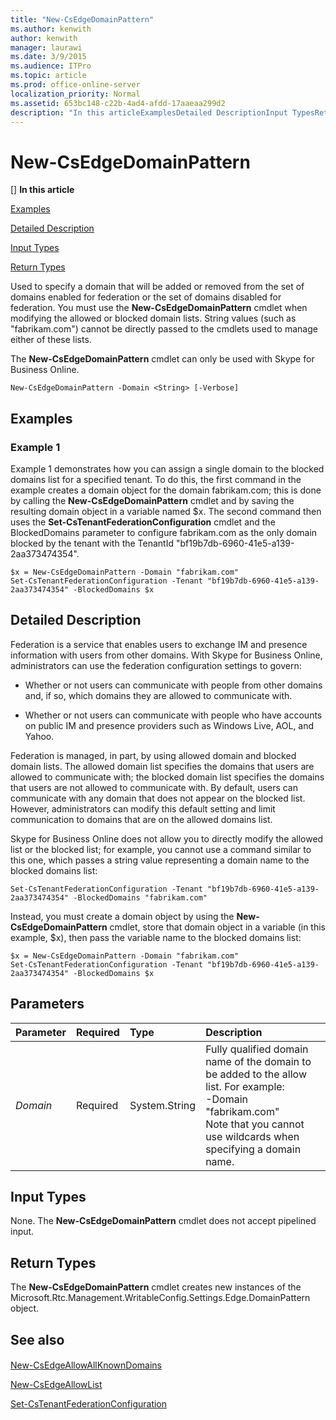 ```yaml
---
title: "New-CsEdgeDomainPattern"
ms.author: kenwith
author: kenwith
manager: laurawi
ms.date: 3/9/2015
ms.audience: ITPro
ms.topic: article
ms.prod: office-online-server
localization_priority: Normal
ms.assetid: 653bc148-c22b-4ad4-afdd-17aaeaa299d2
description: "In this articleExamplesDetailed DescriptionInput TypesReturn Types"
---
```


# New-CsEdgeDomainPattern
[]
 **In this article**
  
[Examples](#Examples)
  
[Detailed Description](#DetailedDescription)
  
[Input Types](#InputTypes)
  
[Return Types](#ReturnTypes)
  
Used to specify a domain that will be added or removed from the set of domains enabled for federation or the set of domains disabled for federation. You must use the **New-CsEdgeDomainPattern** cmdlet when modifying the allowed or blocked domain lists. String values (such as "fabrikam.com") cannot be directly passed to the cmdlets used to manage either of these lists. 
  
The **New-CsEdgeDomainPattern** cmdlet can only be used with Skype for Business Online. 
  
```
New-CsEdgeDomainPattern -Domain <String> [-Verbose]
```

## Examples
<a name="Examples"> </a>

### Example 1

Example 1 demonstrates how you can assign a single domain to the blocked domains list for a specified tenant. To do this, the first command in the example creates a domain object for the domain fabrikam.com; this is done by calling the **New-CsEdgeDomainPattern** cmdlet and by saving the resulting domain object in a variable named $x. The second command then uses the **Set-CsTenantFederationConfiguration** cmdlet and the BlockedDomains parameter to configure fabrikam.com as the only domain blocked by the tenant with the TenantId "bf19b7db-6960-41e5-a139-2aa373474354". 
  
```
$x = New-CsEdgeDomainPattern -Domain "fabrikam.com"
Set-CsTenantFederationConfiguration -Tenant "bf19b7db-6960-41e5-a139-2aa373474354" -BlockedDomains $x
```

## Detailed Description
<a name="DetailedDescription"> </a>

Federation is a service that enables users to exchange IM and presence information with users from other domains. With Skype for Business Online, administrators can use the federation configuration settings to govern:
  
- Whether or not users can communicate with people from other domains and, if so, which domains they are allowed to communicate with.
    
- Whether or not users can communicate with people who have accounts on public IM and presence providers such as Windows Live, AOL, and Yahoo.
    
Federation is managed, in part, by using allowed domain and blocked domain lists. The allowed domain list specifies the domains that users are allowed to communicate with; the blocked domain list specifies the domains that users are not allowed to communicate with. By default, users can communicate with any domain that does not appear on the blocked list. However, administrators can modify this default setting and limit communication to domains that are on the allowed domains list.
  
Skype for Business Online does not allow you to directly modify the allowed list or the blocked list; for example, you cannot use a command similar to this one, which passes a string value representing a domain name to the blocked domains list:
  
```
Set-CsTenantFederationConfiguration -Tenant "bf19b7db-6960-41e5-a139-2aa373474354" -BlockedDomains "fabrikam.com"
```

Instead, you must create a domain object by using the **New-CsEdgeDomainPattern** cmdlet, store that domain object in a variable (in this example, $x), then pass the variable name to the blocked domains list: 
  
```
$x = New-CsEdgeDomainPattern -Domain "fabrikam.com"
Set-CsTenantFederationConfiguration -Tenant "bf19b7db-6960-41e5-a139-2aa373474354" -BlockedDomains $x
```

## Parameters
<a name="DetailedDescription"> </a>

|**Parameter**|**Required**|**Type**|**Description**|
|:-----|:-----|:-----|:-----|
| _Domain_ <br/> |Required  <br/> |System.String  <br/> |Fully qualified domain name of the domain to be added to the allow list. For example:  <br/> -Domain "fabrikam.com"  <br/> Note that you cannot use wildcards when specifying a domain name.  <br/> |
   
## Input Types
<a name="InputTypes"> </a>

None. The **New-CsEdgeDomainPattern** cmdlet does not accept pipelined input. 
  
## Return Types
<a name="ReturnTypes"> </a>

The **New-CsEdgeDomainPattern** cmdlet creates new instances of the Microsoft.Rtc.Management.WritableConfig.Settings.Edge.DomainPattern object. 
  
## See also
<a name="ReturnTypes"> </a>

#### 

[New-CsEdgeAllowAllKnownDomains](new-csedgeallowallknowndomains.md)
  
[New-CsEdgeAllowList](new-csedgeallowlist.md)
  
[Set-CsTenantFederationConfiguration](set-cstenantfederationconfiguration.md)

